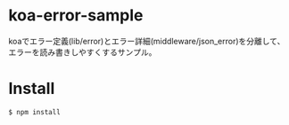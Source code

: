 # koa-error-sample
koaでエラー定義(lib/error)とエラー詳細(middleware/json_error)を分離して、エラーを読み書きしやすくするサンプル。

# Install

```
$ npm install
```
